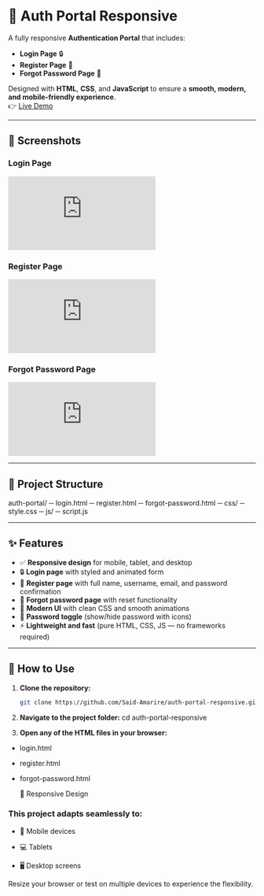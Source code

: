 # 🔑 Auth Portal Responsive  

A fully responsive **Authentication Portal** that includes:  
- **Login Page** 🔒  
- **Register Page** 📝  
- **Forgot Password Page** 🔑  

Designed with **HTML**, **CSS**, and **JavaScript** to ensure a **smooth, modern, and mobile-friendly experience**.  
👉 [Live Demo](https://amarire.dev/demo/auth-portal/)  

---

## 📸 Screenshots  

### Login Page  
![Login Preview](https://amarire.dev/demo/portals-demo/auth-portal/login.html)  

### Register Page  
![Register Preview](https://amarire.dev/demo/portals-demo/auth-portal/register.html)  

### Forgot Password Page  
![Forgot Password Preview](https://amarire.dev/demo/portals-demo/auth-portal/forgot-password.html)  

---

## 📂 Project Structure  

auth-portal/
 ─ login.html
 ─ register.html
 ─ forgot-password.html
 ─ css/
   ─ style.css
 ─ js/
   ─ script.js


---

## ✨ Features  

- ✅ **Responsive design** for mobile, tablet, and desktop  
- 🔒 **Login page** with styled and animated form  
- 📝 **Register page** with full name, username, email, and password confirmation  
- 🔑 **Forgot password page** with reset functionality  
- 🎨 **Modern UI** with clean CSS and smooth animations  
- 👀 **Password toggle** (show/hide password with icons)  
- ⚡ **Lightweight and fast** (pure HTML, CSS, JS — no frameworks required)  

---

## 🚀 How to Use  

1. **Clone the repository:**  
   ```bash
   git clone https://github.com/Said-Amarire/auth-portal-responsive.git

2. **Navigate to the project folder:**
cd auth-portal-responsive

3. **Open any of the HTML files in your browser:**
 - login.html
 - register.html
 - forgot-password.html

   📱 Responsive Design

### This project adapts seamlessly to:

- 📲 Mobile devices

- 💻 Tablets

- 🖥️ Desktop screens

Resize your browser or test on multiple devices to experience the flexibility.
